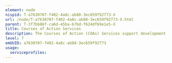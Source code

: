 ```yaml
---
element: node
nispid: T-a7630707-f402-4a8c-ab88-3ec659f92773-X
url: /node/T-a7630707-f402-4a8c-ab88-3ec659f92773-X.html
parent: T-3f7bb86f-ca6d-45ba-b7bd-f624df69e1e5-X
title: Courses of Action Services
description: The Courses of Action (COAs) Services support development, update, validation, wargaming and comparison of COAs. A Course of Action is an option that during the estimate process, contributes to the accomplishment of a task and from which a detailed plan is developed.
level: 7
emUUID: a7630707-f402-4a8c-ab88-3ec659f92773
usage:
  serviceprofiles:
---
```

